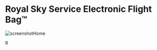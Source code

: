 # **Royal Sky Service Electronic Flight Bag&trade;**

![screenshotHome](https://lh6.googleusercontent.com/JlW05bN7JXRdSriQbtUTyYdE-LWQmvHB5jGEtYPmRdN4eq_qJDmBANyjZjgUUxmj9oIhM1EgJV-30wxYGKR3=w1960-h4998-rw)

R